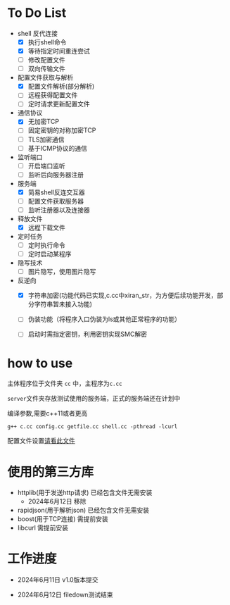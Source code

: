 # To Do List
- shell 反代连接
    - [x] 执行shell命令
    - [x] 等待指定时间重连尝试
    - [ ] 修改配置文件
    - [ ] 双向传输文件
  
- 配置文件获取与解析
    - [x] 配置文件解析(部分解析) 
    - [ ] 远程获得配置文件
    - [ ] 定时请求更新配置文件

- 通信协议
    - [x] 无加密TCP
    - [ ] 固定密钥的对称加密TCP
    - [ ] TLS加密通信
    - [ ] 基于ICMP协议的通信

- 监听端口
    - [ ] 开启端口监听
    - [ ] 监听后向服务器注册

- 服务端
    - [x] 简易shell反连交互器
    - [ ] 配置文件获取服务器
    - [ ] 监听注册器以及连接器

- 释放文件
    - [x] 远程下载文件

- 定时任务
    - [ ] 定时执行命令
    - [ ] 定时启动某程序

- 隐写技术
    - [ ] 图片隐写，使用图片隐写

- 反逆向
    - [x] 字符串加密(功能代码已实现,c.cc中xiran_str，为方便后续功能开发，部分字符串暂未接入功能)
    - [ ] 伪装功能（将程序入口伪装为ls或其他正常程序的功能）
    - [ ] 启动时需指定密钥，利用密钥实现SMC解密

  
# how to use

主体程序位于文件夹 `cc` 中，主程序为`c.cc`

`server`文件夹存放测试使用的服务端，正式的服务端还在计划中

编译参数,需要c++11或者更高

```shell
g++ c.cc config.cc getfile.cc shell.cc -pthread -lcurl
```

配置文件设置[请看此文件](./配置文件设计.md)

# 使用的第三方库

- httplib(用于发送http请求) 已经包含文件无需安装
  - 2024年6月12日 移除
- rapidjson(用于解析json) 已经包含文件无需安装
- boost(用于TCP连接) 需提前安装
- libcurl 需提前安装

# 工作进度

- 2024年6月11日 v1.0版本提交

- 2024年6月12日 filedown测试结束